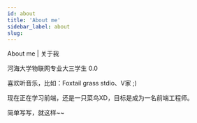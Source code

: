 ```yaml
---
id: about
title: 'About me'
sidebar_label: about
slug: 
---
```

About me | 关于我

河海大学物联网专业大三学生 0.0

喜欢听音乐，比如：Foxtail grass stdio、V家 ;)

现在正在学习前端，还是一只菜鸟XD，目标是成为一名前端工程师。

简单写写，就这样~~
